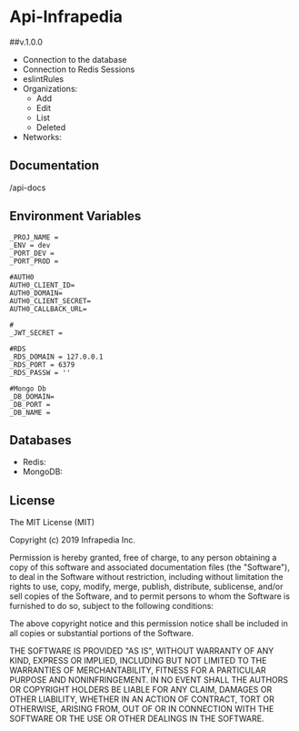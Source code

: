 # Api-Infrapedia

##v.1.0.0

- Connection to the database 
- Connection to Redis Sessions
- eslintRules
- Organizations:
    - Add
    - Edit
    - List
    - Deleted
- Networks:
    


## Documentation

/api-docs



## Environment Variables

```
_PROJ_NAME = 
_ENV = dev
_PORT_DEV = 
_PORT_PROD = 

#AUTH0
AUTH0_CLIENT_ID=
AUTH0_DOMAIN=
AUTH0_CLIENT_SECRET=
AUTH0_CALLBACK_URL=

#
_JWT_SECRET = 

#RDS
_RDS_DOMAIN = 127.0.0.1
_RDS_PORT = 6379
_RDS_PASSW = ''

#Mongo Db
_DB_DOMAIN= 
_DB_PORT = 
_DB_NAME = 

```

## Databases
- Redis: 
- MongoDB: 


## License

The MIT License (MIT)

Copyright (c) 2019 Infrapedia Inc.

Permission is hereby granted, free of charge, to any person obtaining a copy
of this software and associated documentation files (the "Software"), to deal
in the Software without restriction, including without limitation the rights
to use, copy, modify, merge, publish, distribute, sublicense, and/or sell
copies of the Software, and to permit persons to whom the Software is
furnished to do so, subject to the following conditions:

The above copyright notice and this permission notice shall be included in
all copies or substantial portions of the Software.

THE SOFTWARE IS PROVIDED "AS IS", WITHOUT WARRANTY OF ANY KIND, EXPRESS OR
IMPLIED, INCLUDING BUT NOT LIMITED TO THE WARRANTIES OF MERCHANTABILITY,
FITNESS FOR A PARTICULAR PURPOSE AND NONINFRINGEMENT. IN NO EVENT SHALL THE
AUTHORS OR COPYRIGHT HOLDERS BE LIABLE FOR ANY CLAIM, DAMAGES OR OTHER
LIABILITY, WHETHER IN AN ACTION OF CONTRACT, TORT OR OTHERWISE, ARISING FROM,
OUT OF OR IN CONNECTION WITH THE SOFTWARE OR THE USE OR OTHER DEALINGS IN
THE SOFTWARE.
